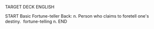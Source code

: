 TARGET DECK
ENGLISH

START
Basic
Fortune-teller
Back: n. Person who claims to foretell one's destiny.  fortune-telling n.
END

